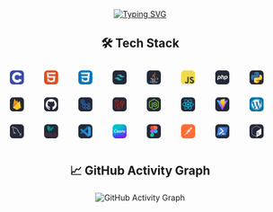 
<div align="center">
  <a href="https://git.io/typing-svg">
    <img src="https://readme-typing-svg.herokuapp.com?font=Orbitron&weight=600&size=45&duration=4000&pause=1000&center=true&vCenter=true&random=false&width=720&height=100&lines=Hi%2C+I'm+Ahmed+Elzyat%F0%9F%91%8B" alt="Typing SVG" />
  </a>
</div>

<div align="center">
  <h2>🛠️ Tech Stack</h2>
  <p>
    <img src="Images/TechStack/C.svg" alt="C" width="5%" style="margin: 10px;">&#160;&#160;&#160;
    <img src="Images/TechStack/HTML.svg" alt="HTML5" width="5%" style="margin: 10px;">&#160;&#160;&#160;
    <img src="Images/TechStack/CSS.svg" alt="CSS" width="5%" style="margin: 10px;">&#160;&#160;&#160;
    <img src="Images/TechStack/TailwindCSS.svg" alt="TailwindCSS" width="5%" style="margin: 10px;">&#160;&#160;&#160;
    <img src="Images/TechStack/Java.svg" alt="Java" width="5%" style="margin: 10px;">&#160;&#160;&#160;
    <img src="Images/TechStack/JavaScript.svg" alt="JavaScript" width="5%" style="margin: 10px;">&#160;&#160;&#160;
    <img src="Images/TechStack/PHP.svg" alt="PHP" width="5%" style="margin: 10px;">&#160;&#160;&#160;
    <img src="Images/TechStack/Python.svg" alt="Python" width="5%" style="margin: 10px;">&#160;&#160;&#160;
    <img src="Images/TechStack/Firebase.svg" alt="Firebase" width="5%" style="margin: 10px;">&#160;&#160;&#160;
    <img src="Images/TechStack/Github.svg" alt="GitHub Pages" width="5%" style="margin: 10px;">&#160;&#160;&#160;
    <img src="Images/TechStack/GithubActions.svg" alt="GitHub Actions" width="5%" style="margin: 10px;">&#160;&#160;&#160;
    <img src="Images/TechStack/Laravel.svg" alt="Laravel" width="5%" style="margin: 10px;">&#160;&#160;&#160;
    <img src="Images/TechStack/NodeJS.svg" alt="Node.js" width="5%" style="margin: 10px;">&#160;&#160;&#160;
    <img src="Images/TechStack/React.svg" alt="React" width="5%" style="margin: 10px;">&#160;&#160;&#160;
    <img src="Images/TechStack/Vite.svg" alt="Vite" width="5%" style="margin: 10px;">&#160;&#160;&#160;
    <img src="Images/TechStack/Wordpress.svg" alt="WordPress" width="5%" style="margin: 10px;">&#160;&#160;&#160;
    <img src="Images/TechStack/MySQL.svg" alt="MySQL" width="5%" style="margin: 10px;">&#160;&#160;&#160;
    <img src="Images/TechStack/LaTeX.svg" alt="LaTeX" width="5%" style="margin: 10px;">&#160;&#160;&#160;
    <img src="Images/TechStack/VSCode.svg" alt="VS Code" width="5%" style="margin: 10px;">&#160;&#160;&#160;
    <img src="Images/TechStack/Canva.png" alt="Canva" width="5%" style="margin: 10px;">&#160;&#160;&#160;
    <img src="Images/TechStack/Figma.svg" alt="Figma" width="5%" style="margin: 10px;">&#160;&#160;&#160;
    <img src="Images/TechStack/Postman.svg" alt="Postman" width="5%" style="margin: 10px;">&#160;&#160;&#160;
    <img src="Images/TechStack/Powershell.svg" alt="Powershell" width="5%" style="margin: 10px;">&#160;&#160;&#160;
    <img src="Images/TechStack/Bash.svg" alt="Bash" width="5%" style="margin: 10px;">&#160;&#160;&#160;
  </p>
</div>

<div align="center">
  <h2>📈 GitHub Activity Graph</h2>
  <p>
    <img align="center" src="https://github-readme-activity-graph.vercel.app/graph?username=MenathNDGD&theme=react-dark&hide_border=true&border_radius=15" alt="GitHub Activity Graph"/>
  </p>
</div>
